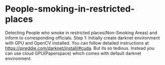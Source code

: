 # People-smoking-in-restricted-places
Detecting People who smoke in restricted places(Non-Smoking Areas) and inform to corresponding officials.
Step 1:
Initially create darknet environment with GPU and OpenCV installed.
You can follow detailed instructions at https://pjreddie.com/darknet/install/#cuda. But its so tedious.
Instead you can use cloud GPU(Paperspace) which comes with default darknet environment. 

